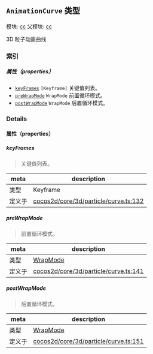 ## `AnimationCurve` 类型



模块: [cc](../modules/cc.md)
父模块: [cc](../modules/cc.md)


3D 粒子动画曲线



### 索引

##### 属性（properties）

  - [`keyFrames`](#keyframes) `[Keyframe]` 关键值列表。
  - [`preWrapMode`](#prewrapmode) `WrapMode` 前置循环模式。
  - [`postWrapMode`](#postwrapmode) `WrapMode` 后置循环模式。





### Details


#### 属性（properties）


##### keyFrames

> 关键值列表。

| meta | description |
|------|-------------|
| 类型 | Keyframe |
| 定义于 | [cocos2d/core/3d/particle/curve.ts:132](https://github.com/cocos-creator/engine/blob/e361a2e93351aacda485d2038abd4eba2998a298/cocos2d/core/3d/particle/curve.ts#L132) |



##### preWrapMode

> 前置循环模式。

| meta | description |
|------|-------------|
| 类型 | <a href="../enums/WrapMode.html" class="crosslink">WrapMode</a> |
| 定义于 | [cocos2d/core/3d/particle/curve.ts:141](https://github.com/cocos-creator/engine/blob/e361a2e93351aacda485d2038abd4eba2998a298/cocos2d/core/3d/particle/curve.ts#L141) |



##### postWrapMode

> 后置循环模式。

| meta | description |
|------|-------------|
| 类型 | <a href="../enums/WrapMode.html" class="crosslink">WrapMode</a> |
| 定义于 | [cocos2d/core/3d/particle/curve.ts:151](https://github.com/cocos-creator/engine/blob/e361a2e93351aacda485d2038abd4eba2998a298/cocos2d/core/3d/particle/curve.ts#L151) |






